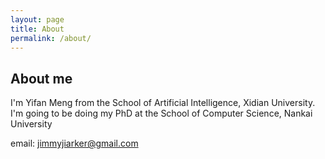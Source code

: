 ```yaml
---
layout: page
title: About
permalink: /about/
---
```


## About me

I'm Yifan Meng from the School of Artificial Intelligence, Xidian University. I'm going to be doing my PhD at the School of Computer Science, Nankai University

email: jimmyjiarker@gmail.com
